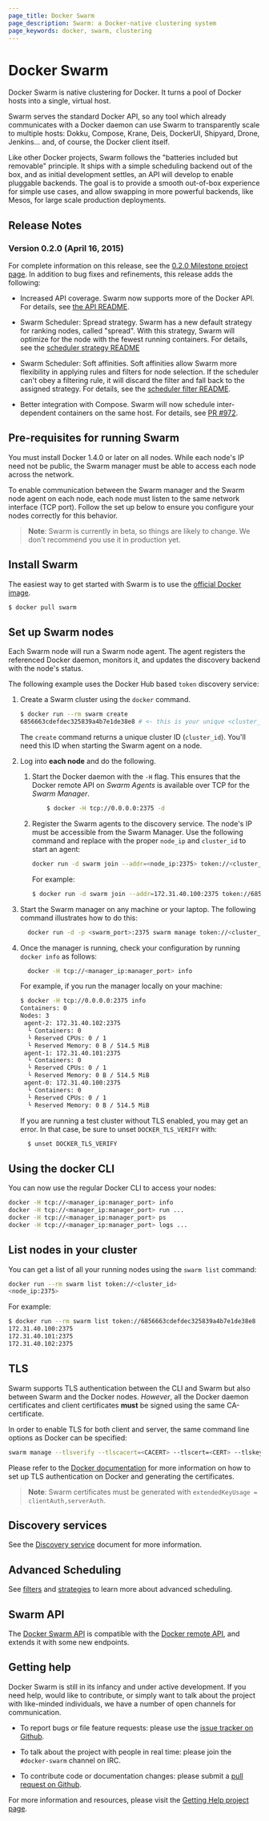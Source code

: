 ```yaml
---
page_title: Docker Swarm
page_description: Swarm: a Docker-native clustering system
page_keywords: docker, swarm, clustering
---
```


# Docker Swarm

Docker Swarm is native clustering for Docker. It turns a pool of Docker hosts
into a single, virtual host.

Swarm serves the standard Docker API, so any tool which already communicates
with a Docker daemon can use Swarm to transparently scale to multiple hosts:
Dokku, Compose, Krane, Deis, DockerUI, Shipyard, Drone, Jenkins... and,
of course, the Docker client itself.

Like other Docker projects, Swarm follows the "batteries included but removable"
principle. It ships with a simple scheduling backend out of the box, and as
initial development settles, an API will develop to enable pluggable backends.
The goal is to provide a smooth out-of-box experience for simple use cases, and
allow swapping in more powerful backends, like Mesos, for large scale production
deployments.

## Release Notes

### Version 0.2.0 (April 16, 2015)

For complete information on this release, see the
[0.2.0 Milestone project page](https://github.com/docker/swarm/wiki/0.2.0-Milestone-Project-Page).
In addition to bug fixes and refinements, this release adds the following:

* Increased API coverage. Swarm now supports more of the Docker API. For
details, see
[the API README](https://github.com/docker/swarm/blob/master/api/README.md).

* Swarm Scheduler: Spread strategy. Swarm has a new default strategy for
ranking nodes, called "spread". With this strategy, Swarm will optimize
for the node with the fewest running containers. For details, see the
[scheduler strategy README](https://github.com/docker/swarm/blob/master/scheduler/strategy/README.md)

* Swarm Scheduler: Soft affinities. Soft affinities allow Swarm more flexibility
in applying rules and filters for node selection. If the scheduler can't obey a
filtering rule, it will discard the filter and fall back to the assigned
strategy. For details, see the [scheduler filter README](https://github.com/docker/swarm/tree/master/scheduler/filter#soft-affinitiesconstraints).

* Better integration with Compose. Swarm will now schedule inter-dependent
containers on the same host. For details, see
[PR #972](https://github.com/docker/compose/pull/972).

## Pre-requisites for running Swarm

You must install Docker 1.4.0 or later on all nodes. While each node's IP need not
be public, the Swarm manager must be able to access each node across the network.

To enable communication between the Swarm manager and the Swarm node agent on
each node, each node must listen to the same network interface (TCP port).
Follow the set up below to ensure you configure your nodes correctly for this
behavior.

> **Note**: Swarm is currently in beta, so things are likely to change. We
> don't recommend you use it in production yet.

## Install Swarm

The easiest way to get started with Swarm is to use the
[official Docker image](https://registry.hub.docker.com/_/swarm/).

```bash
$ docker pull swarm
```

## Set up Swarm nodes

Each Swarm node will run a Swarm node agent. The agent registers the referenced
Docker daemon, monitors it, and updates the discovery backend with the node's status.

The following example uses the Docker Hub based `token` discovery service:

1. Create a Swarm cluster using the `docker` command.

    ```bash
    $ docker run --rm swarm create
    6856663cdefdec325839a4b7e1de38e8 # <- this is your unique <cluster_id>
    ```

    The `create` command returns a unique cluster ID (`cluster_id`). You'll need
    this ID when starting the Swarm agent on a node.

2. Log into **each node** and do the following.

    1. Start the Docker daemon with the `-H` flag. This ensures that the Docker remote API on *Swarm Agents* is available over TCP for the *Swarm Manager*.

        ```bash
    		$ docker -H tcp://0.0.0.0:2375 -d
        ```

    2. Register the Swarm agents to the discovery service. The node's IP must be accessible from the Swarm Manager. Use the following command and replace with the proper `node_ip` and `cluster_id` to start an agent:

        ```bash
        docker run -d swarm join --addr=<node_ip:2375> token://<cluster_id>
        ```

        For example:

        ```bash
        $ docker run -d swarm join --addr=172.31.40.100:2375 token://6856663cdefdec325839a4b7e1de38e8
        ```

3. Start the Swarm manager on any machine or your laptop. The following command
illustrates how to do this:

      ```bash
    	docker run -d -p <swarm_port>:2375 swarm manage token://<cluster_id>
      ```

4. Once the manager is running, check your configuration by running `docker info` as follows:

      ```bash
    	docker -H tcp://<manager_ip:manager_port> info
      ```

      For example, if you run the manager locally on your machine:

      ```bash
      $ docker -H tcp://0.0.0.0:2375 info
      Containers: 0
      Nodes: 3
       agent-2: 172.31.40.102:2375
        └ Containers: 0
        └ Reserved CPUs: 0 / 1
        └ Reserved Memory: 0 B / 514.5 MiB
       agent-1: 172.31.40.101:2375
        └ Containers: 0
        └ Reserved CPUs: 0 / 1
        └ Reserved Memory: 0 B / 514.5 MiB
       agent-0: 172.31.40.100:2375
        └ Containers: 0
        └ Reserved CPUs: 0 / 1
        └ Reserved Memory: 0 B / 514.5 MiB
      ```

    If you are running a test cluster without TLS enabled, you may get an error. In that case, be sure to unset `DOCKER_TLS_VERIFY` with:

      ```bash
    	$ unset DOCKER_TLS_VERIFY
      ```

## Using the docker CLI

You can now use the regular Docker CLI to access your nodes:

```bash
docker -H tcp://<manager_ip:manager_port> info
docker -H tcp://<manager_ip:manager_port> run ...
docker -H tcp://<manager_ip:manager_port> ps
docker -H tcp://<manager_ip:manager_port> logs ...
```

## List nodes in your cluster

You can get a list of all your running nodes using the `swarm list` command:

```bash
docker run --rm swarm list token://<cluster_id>
<node_ip:2375>
```

For example:

```bash
$ docker run --rm swarm list token://6856663cdefdec325839a4b7e1de38e8
172.31.40.100:2375
172.31.40.101:2375
172.31.40.102:2375
```

## TLS

Swarm supports TLS authentication between the CLI and Swarm but also between
Swarm and the Docker nodes. _However_, all the Docker daemon certificates and client
certificates **must** be signed using the same CA-certificate.

In order to enable TLS for both client and server, the same command line options
as Docker can be specified:

```bash
swarm manage --tlsverify --tlscacert=<CACERT> --tlscert=<CERT> --tlskey=<KEY> [...]
```

Please refer to the [Docker documentation](https://docs.docker.com/articles/https/)
for more information on how to set up TLS authentication on Docker and generating
the certificates.

> **Note**: Swarm certificates must be generated with `extendedKeyUsage = clientAuth,serverAuth`.

## Discovery services

See the [Discovery service](https://docs.docker.com/swarm/discovery/) document
for more information.

## Advanced Scheduling

See [filters](https://docs.docker.com/swarm/scheduler/filter/) and [strategies](https://docs.docker.com/swarm/scheduler/strategy/) to learn
more about advanced scheduling.

## Swarm API

The [Docker Swarm API](https://docs.docker.com/swarm/API/) is compatible with
the [Docker remote
API](http://docs.docker.com/reference/api/docker_remote_api/), and extends it
with some new endpoints.

## Getting help

Docker Swarm is still in its infancy and under active development. If you need
help, would like to contribute, or simply want to talk about the project with
like-minded individuals, we have a number of open channels for communication.

* To report bugs or file feature requests: please use the [issue tracker on Github](https://github.com/docker/machine/issues).

* To talk about the project with people in real time: please join the `#docker-swarm` channel on IRC.

* To contribute code or documentation changes: please submit a [pull request on Github](https://github.com/docker/machine/pulls).

For more information and resources, please visit the [Getting Help project page](https://docs.docker.com/project/get-help/).
